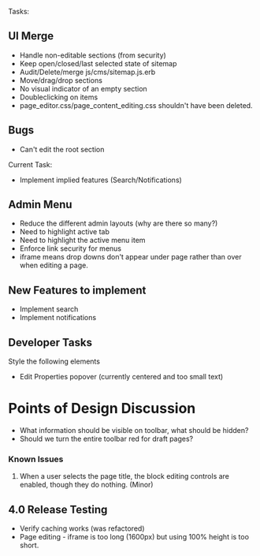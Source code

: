 Tasks:

## UI Merge

* Handle non-editable sections (from security)
* Keep open/closed/last selected state of sitemap
* Audit/Delete/merge js/cms/sitemap.js.erb
* Move/drag/drop sections
* No visual indicator of an empty section
* Doubleclicking on items
* page_editor.css/page_content_editing.css shouldn't have been deleted.

##


## Bugs

- Can't edit the root section

Current Task:

* Implement implied features (Search/Notifications)

## Admin Menu
* Reduce the different admin layouts (why are there so many?)
* Need to highlight active tab
* Need to highlight the active menu item
* Enforce link security for menus
* iframe means drop downs don't appear under page rather than over when editing a page.

## New Features to implement

* Implement search
* Implement notifications

## Developer Tasks

Style the following elements

* Edit Properties popover (currently centered and too small text)

# Points of Design Discussion

* What information should be visible on toolbar, what should be hidden?
* Should we turn the entire toolbar red for draft pages?

### Known Issues

1. When a user selects the page title, the block editing controls are enabled, though they do nothing. (Minor)

## 4.0 Release Testing

* Verify caching works (was refactored)
* Page editing - iframe is too long (1600px) but using 100% height is too short.

